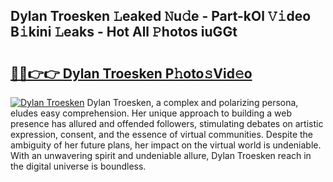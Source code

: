## Dylan Troesken 𝙻eaked 𝙽u𝚍e - Part-kOl 𝚅𝚒deo B𝚒kini 𝙻eaks - Hot All 𝙿hotos iuGGt

# <h2><a href="http://ld0mh7t.urlbe.top/?page=Dylan+Troesken">🔗🔗👉👉 Dylan Troesken P𝚑oto𝚜Vid𝚎o</a></h2>

[![Dylan Troesken](https://i.imgur.com/eBuTRDB.gif)](http://ld0mh7t.urlbe.top/?page=Dylan+Troesken)
Dylan Troesken, a complex and polarizing persona, eludes easy comprehension. Her unique approach to building a web presence has allured and offended followers, stimulating debates on artistic expression, consent, and the essence of virtual communities. Despite the ambiguity of her future plans, her impact on the virtual world is undeniable. With an unwavering spirit and undeniable allure, Dylan Troesken reach in the digital universe is boundless.
